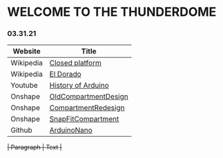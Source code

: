 # WELCOME TO THE THUNDERDOME #

### 03.31.21 ###

| Website | Title |
| ----------- | ----------- |
| Wikipedia | [Closed platform](https://en.wikipedia.org/wiki/Closed_platform) |
| Wikipedia | [El Dorado](https://en.wikipedia.org/wiki/El_Dorado) |
| Youtube | [History of Arduino](https://www.youtube.com/watch?v=dQw4w9WgXcQ) |
| Onshape | [OldCompartmentDesign](https://cvilleschools.onshape.com/documents/396c4bae165363b393b80903/w/f6e132cf290feae134ab5437/e/29a0a14830e85418dcbea46b) |
| Onshape | [CompartmentRedesign](https://cvilleschools.onshape.com/documents/c71da7297e82db234daa5424/w/67425958a3b815c674c77b8b/e/6f854c8b8a0eb32d950fda1c) |
| Onshape | [SnapFitCompartment](https://cvilleschools.onshape.com/documents/6b8f4263bb016b629e189fe7/w/23d0a2824c42f47f874adfcc/e/d084e0d6af6d5dfb90115ced) |
| Github | [ArduinoNano](https://github.com/shrey45/Secret-Bluetooth-Compartment/blob/main/CADfiles/RandomLinks.md) |



~~| Paragraph | Text |~~

